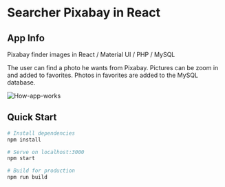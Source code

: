 # Searcher Pixabay in React

## App Info

Pixabay finder images in React / Material UI / PHP / MySQL

The user can find a photo he wants from Pixabay. Pictures can be zoom in and added to favorites. Photos in favorites are added to the MySQL database.

![How-app-works](https://media.giphy.com/media/eBb2Ci65fRpu9BNiNq/giphy.gif)

## Quick Start

``` bash
# Install dependencies
npm install

# Serve on localhost:3000
npm start

# Build for production
npm run build
```
